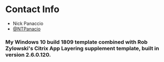 # Contact Info

- Nick Panaccio
- [@NTPanacio](https://twitter.com/NTPanaccio)

### My Windows 10 build 1809 template combined with Rob Zylowski's Citrix App Layering supplement template, built in version 2.6.0.120.

